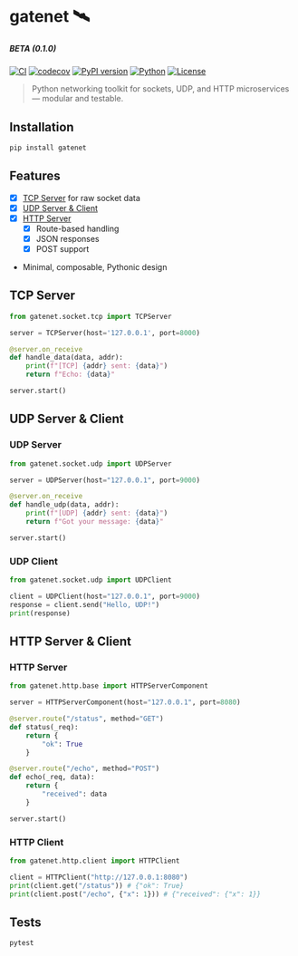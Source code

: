 # gatenet 🛰️

##### BETA (0.1.0)

[![CI](https://github.com/clxrityy/gatenet/actions/workflows/test.yml/badge.svg)](https://github.com/clxrityy/gatenet/actions/workflows/test.yml)
[![codecov](https://codecov.io/gh/clxrityy/gatenet/graph/badge.svg?token=4644O5NGW9)](https://codecov.io/gh/clxrityy/gatenet)
[![PyPI version](https://img.shields.io/pypi/v/gatenet)](https://pypi.org/project/gatenet/)
[![Python](https://img.shields.io/pypi/pyversions/gatenet)](https://pypi.org/project/gatenet/)
[![License](https://img.shields.io/github/license/clxrityy/gatenet)](LICENSE)

> Python networking toolkit for sockets, UDP, and HTTP microservices — modular and testable.

## Installation

```zsh
pip install gatenet
```

## Features
- [x] [TCP Server](#tcp-server) for raw socket data
- [x] [UDP Server & Client](#udp-server--client)
- [x] [HTTP Server](#http-server)
    - [x] Route-based handling
    - [x] JSON responses
    - [x] POST support
- Minimal, composable, Pythonic design

## TCP Server

```python
from gatenet.socket.tcp import TCPServer

server = TCPServer(host='127.0.0.1', port=8000)

@server.on_receive
def handle_data(data, addr):
    print(f"[TCP] {addr} sent: {data}")
    return f"Echo: {data}"

server.start()
```

## UDP Server & Client

### UDP Server

```python
from gatenet.socket.udp import UDPServer

server = UDPServer(host="127.0.0.1", port=9000)

@server.on_receive
def handle_udp(data, addr):
    print(f"[UDP] {addr} sent: {data}")
    return f"Got your message: {data}"

server.start()
```

### UDP Client

```python
from gatenet.socket.udp import UDPClient

client = UDPClient(host="127.0.0.1", port=9000)
response = client.send("Hello, UDP!")
print(response)
```

## HTTP Server & Client

### HTTP Server

```python
from gatenet.http.base import HTTPServerComponent

server = HTTPServerComponent(host="127.0.0.1", port=8080)

@server.route("/status", method="GET")
def status(_req):
    return {
        "ok": True
    }

@server.route("/echo", method="POST")
def echo(_req, data):
    return {
        "received": data
    }

server.start()
```

### HTTP Client

```python
from gatenet.http.client import HTTPClient

client = HTTPClient("http://127.0.0.1:8080")
print(client.get("/status")) # {"ok": True}
print(client.post("/echo", {"x": 1})) # {"received": {"x": 1}}
```


## Tests

```bash
pytest
```